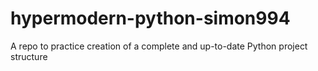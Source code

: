 # hypermodern-python-simon994
A repo to practice creation of a complete and up-to-date Python project structure
